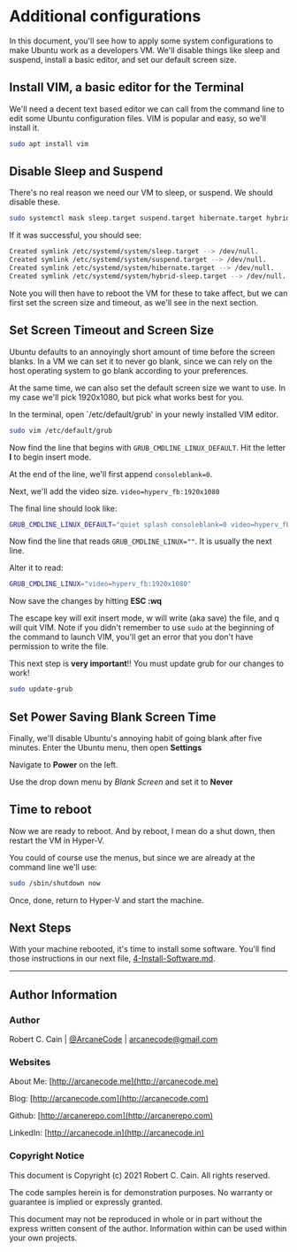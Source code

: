 # Additional configurations

In this document, you'll see how to apply some system configurations to make Ubuntu work as a developers VM. We'll disable things like sleep and suspend, install a basic editor, and set our default screen size.

## Install VIM, a basic editor for the Terminal

We'll need a decent text based editor we can call from the command line to edit some Ubuntu configuration files. VIM is popular and easy, so we'll install it.

```bash
sudo apt install vim
```

## Disable Sleep and Suspend

There's no real reason we need our VM to sleep, or suspend. We should disable these.

```bash
sudo systemctl mask sleep.target suspend.target hibernate.target hybrid-sleep.target
```

If it was successful, you should see:

```bash
Created symlink /etc/systemd/system/sleep.target --> /dev/null.
Created symlink /etc/systemd/system/suspend.target --> /dev/null.
Created symlink /etc/systemd/system/hibernate.target --> /dev/null.
Created symlink /etc/systemd/system/hybrid-sleep.target --> /dev/null.
```

Note you will then have to reboot the VM for these to take affect, but we can first set the screen size and timeout, as we'll see in the next section.

## Set Screen Timeout and Screen Size

Ubuntu defaults to an annoyingly short amount of time before the screen blanks. In a VM we can set it to never go blank, since we can rely on the host operating system to go blank according to your preferences.

At the same time, we can also set the default screen size we want to use. In my case we'll pick 1920x1080, but pick what works best for you.

In the terminal, open `/etc/default/grub' in your newly installed VIM editor.

```bash
sudo vim /etc/default/grub
```

Now find the line that begins with `GRUB_CMDLINE_LINUX_DEFAULT`. Hit the letter **I** to begin insert mode.

At the end of the line, we'll first append `consoleblank=0`.

Next, we'll add the video size. `video=hyperv_fb:1920x1080`

The final line should look like:

```bash
GRUB_CMDLINE_LINUX_DEFAULT="quiet splash consoleblank=0 video=hyperv_fb:1920x1080"
```

Now find the line that reads `GRUB_CMDLINE_LINUX=""`. It is usually the next line.

Alter it to read:

```bash
GRUB_CMDLINE_LINUX="video=hyperv_fb:1920x1080"
```

Now save the changes by hitting **ESC :wq**

The escape key will exit insert mode, w will write (aka save) the file, and q will quit VIM. Note if you didn't remember to use `sudo` at the beginning of the command to launch VIM, you'll get an error that you don't have permission to write the file.

This next step is **very important**!! You must update grub for our changes to work!

```bash
sudo update-grub
```

## Set Power Saving Blank Screen Time

Finally, we'll disable Ubuntu's annoying habit of going blank after five minutes. Enter the Ubuntu menu, then open **Settings**

Navigate to **Power** on the left.

Use the drop down menu by _Blank Screen_ and set it to **Never**

## Time to reboot

Now we are ready to reboot. And by reboot, I mean do a shut down, then restart the VM in Hyper-V.

You could of course use the menus, but since we are already at the command line we'll use:

```bash
sudo /sbin/shutdown now
```

Once, done, return to Hyper-V and start the machine.

## Next Steps

With your machine rebooted, it's time to install some software. You'll find those instructions in our next file, [4-Install-Software.md](4-Install-Software.md).

---

## Author Information

### Author

Robert C. Cain | [@ArcaneCode](https://twitter.com/arcanecode) | arcanecode@gmail.com

### Websites

About Me: [http://arcanecode.me](http://arcanecode.me)

Blog: [http://arcanecode.com](http://arcanecode.com)

Github: [http://arcanerepo.com](http://arcanerepo.com)

LinkedIn: [http://arcanecode.in](http://arcanecode.in)

### Copyright Notice

This document is Copyright (c) 2021 Robert C. Cain. All rights reserved.

The code samples herein is for demonstration purposes. No warranty or guarantee is implied or expressly granted.

This document may not be reproduced in whole or in part without the express written consent of the author. Information within can be used within your own projects.
